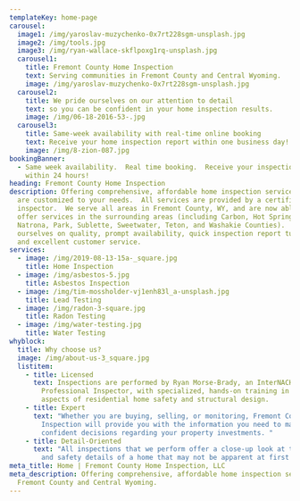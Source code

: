```yaml
---
templateKey: home-page
carousel:
  image1: /img/yaroslav-muzychenko-0x7rt228sgm-unsplash.jpg
  image2: /img/tools.jpg
  image3: /img/ryan-wallace-skflpoxg1rq-unsplash.jpg
  carousel1:
    title: Fremont County Home Inspection
    text: Serving communities in Fremont County and Central Wyoming.
    image: /img/yaroslav-muzychenko-0x7rt228sgm-unsplash.jpg
  carousel2:
    title: We pride ourselves on our attention to detail
    text: so you can be confident in your home inspection results.
    image: /img/06-18-2016-53-.jpg
  carousel3:
    title: Same-week availability with real-time online booking
    text: Receive your home inspection report within one business day!
    image: /img/8-zion-087.jpg
bookingBanner:
  - Same week availability.  Real time booking.  Receive your inspection report
    within 24 hours!
heading: Fremont County Home Inspection
description: Offering comprehensive, affordable home inspection services that
  are customized to your needs.  All services are provided by a certified home
  inspector.  We serve all areas in Fremont County, WY, and are now able to
  offer services in the surrounding areas (including Carbon, Hot Springs,
  Natrona, Park, Sublette, Sweetwater, Teton, and Washakie Counties).  We pride
  ourselves on quality, prompt availability, quick inspection report turnaround,
  and excellent customer service.
services:
  - image: /img/2019-08-13-15a-_square.jpg
    title: Home Inspection
  - image: /img/asbestos-5.jpg
    title: Asbestos Inspection
  - image: /img/tim-mossholder-vj1enh83l_a-unsplash.jpg
    title: Lead Testing
  - image: /img/radon-3-square.jpg
    title: Radon Testing
  - image: /img/water-testing.jpg
    title: Water Testing
whyblock:
  title: Why choose us?
  image: /img/about-us-3_square.jpg
  listitem:
    - title: Licensed
      text: Inspections are performed by Ryan Morse-Brady, an InterNACHI Certified
        Professional Inspector, with specialized, hands-on training in all
        aspects of residential home safety and structural design.
    - title: Expert
      text: "Whether you are buying, selling, or monitoring, Fremont County Home
        Inspection will provide you with the information you need to make
        confident decisions regarding your property investments. "
    - title: Detail-Oriented
      text: "All inspections that we perform offer a close-up look at the structural
        and safety details of a home that may not be apparent at first glance. "
meta_title: Home | Fremont County Home Inspection, LLC
meta_description: Offering comprehensive, affordable home inspection services in
  Fremont County and Central Wyoming.
---
```

